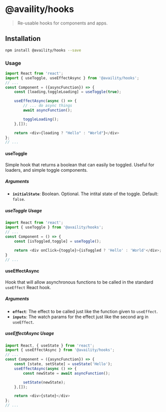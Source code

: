 # @availity/hooks

> Re-usable hooks for components and apps.

## Installation

```bash
npm install @availity/hooks --save
```

### Usage

```javascript
import React from 'react';
import { useToggle, useEffectAsync } from '@availity/hooks';
// ...
const Component = ({asyncFunction}) => {
    const [loading,toggleLoading] = useToggle(true);

    useEffectAsync(async () => {
        // ... do async things
        await asyncFunction();

        toggleLoading();
    },[]);

    return <div>{loading ? "Hello" : "World"}</div>
};
// ...
```

#### useToggle
Simple hook that returns a boolean that can easily be toggled. Useful for loaders, and simple toggle components.

##### Arguments

- **`initialState`**: Boolean. Optional. The intital state of the toggle. Default: `false`.

##### useToggle Usage

```javascript
import React from 'react';
import { useToggle } from '@availity/hooks';
// ...
const Component = () => {
    const [isToggled,toggle] = useToggle();

    return <div onClick={toggle}>{isToggled ? 'Hello' : 'World'</div>;
}
// ...
```

#### useEffectAsync
Hook that will allow asynchronous functions to be called in the standard `useEffect` React hook.

##### Arguments

- **`effect`**: The effect to be called just like the function given to `useEffect`.
- **`inputs`**: The watch params for the effect just like the second arg in `useEffect`.

##### useEffectAsync Usage

```javascript
import React, { useState } from 'react';
import { useEffectAsync } from '@availity/hooks';
// ...
const Component = ({asyncFunction}) => {
    const [state, setState] = useState('Hello');
    useEffectAsync(async () => {
        const newState = await asyncFunction();

        setState(newState);
    },[]);

    return <div>{state}</div>
};
// ...
```